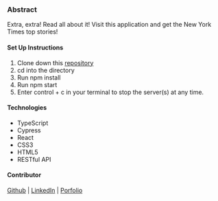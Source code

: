 ### Abstract
Extra, extra! Read all about it! Visit this application and get the New York Times top stories! 

#### Set Up Instructions
1. Clone down this [repository](https://github.com/FrazierLE/ny-take-home) 
1. cd into the directory
1. Run npm install
1. Run npm start
1. Enter control + c in your terminal to stop the server(s) at any time.

#### Technologies
* TypeScript
* Cypress
* React
* CSS3
* HTML5
* RESTful API

#### Contributor
[Github](https://github.com/FrazierLE) | [LinkedIn](https://www.linkedin.com/in/lauren-frazier-745053188/) | [Porfolio](https://portfolio-frazierle.vercel.app/)
